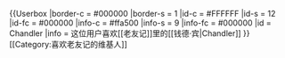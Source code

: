 {{Userbox
  |border-c = #000000
  |border-s = 1
  |id-c     = #FFFFFF
  |id-s     = 12
  |id-fc    = #000000
  |info-c   = #ffa500
  |info-s   = 9
  |info-fc  = #000000
  |id       = Chandler
  |info     = 这位用户喜欢[[老友记]]里的[[钱德·宾|Chandler]]
}}<includeonly>[[Category:喜欢老友记的维基人]]</includeonly>